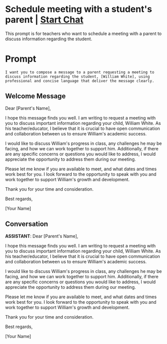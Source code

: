 

# Schedule meeting with a student's parent | [Start Chat](https://gptcall.net/chat.html?data=%7B%22contact%22%3A%7B%22id%22%3A%22iEPlhhxn2LSJClyXplpfV%22%2C%22flow%22%3Atrue%7D%7D)
This prompt is for teachers who want to schedule a meeting with a parent to discuss information regarding the student.

# Prompt

```
I want you to compose a message to a parent requesting a meeting to discuss information regarding the student, [William White], using professional and concise language that deliver the message clearly.  
```

## Welcome Message
Dear [Parent's Name],



I hope this message finds you well. I am writing to request a meeting with you to discuss important information regarding your child, William White. As his teacher/educator, I believe that it is crucial to have open communication and collaboration between us to ensure William's academic success.



I would like to discuss William's progress in class, any challenges he may be facing, and how we can work together to support him. Additionally, if there are any specific concerns or questions you would like to address, I would appreciate the opportunity to address them during our meeting.



Please let me know if you are available to meet, and what dates and times work best for you. I look forward to the opportunity to speak with you and work together to support William's growth and development.



Thank you for your time and consideration.



Best regards,



[Your Name]

## Conversation

**ASSISTANT**: Dear [Parent's Name],



I hope this message finds you well. I am writing to request a meeting with you to discuss important information regarding your child, William White. As his teacher/educator, I believe that it is crucial to have open communication and collaboration between us to ensure William's academic success.



I would like to discuss William's progress in class, any challenges he may be facing, and how we can work together to support him. Additionally, if there are any specific concerns or questions you would like to address, I would appreciate the opportunity to address them during our meeting.



Please let me know if you are available to meet, and what dates and times work best for you. I look forward to the opportunity to speak with you and work together to support William's growth and development.



Thank you for your time and consideration.



Best regards,



[Your Name]

